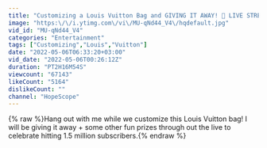 ```yaml
---
title: "Customizing a Louis Vuitton Bag and GIVING IT AWAY! 🔴 LIVE STREAM 🔴 1.5 Million Subs Celebration"
image: "https:\/\/i.ytimg.com\/vi\/MU-qNd44_V4\/hqdefault.jpg"
vid_id: "MU-qNd44_V4"
categories: "Entertainment"
tags: ["Customizing","Louis","Vuitton"]
date: "2022-05-06T06:33:20+03:00"
vid_date: "2022-05-06T00:26:12Z"
duration: "PT2H16M54S"
viewcount: "67143"
likeCount: "5164"
dislikeCount: ""
channel: "HopeScope"
---
```

{% raw %}Hang out with me while we customize this Louis Vuitton bag! I will be giving it away + some other fun prizes through out the live to celebrate hitting 1.5 million subscribers.{% endraw %}
